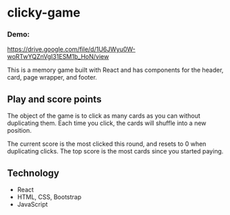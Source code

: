 # clicky-game

### Demo:
https://drive.google.com/file/d/1U6JWyu0W-woRTwYQZnVgI31ESM1b_HoN/view

This is a memory game built with React and has components for the header, card, page wrapper, and footer. 

## Play and score points

The object of the game is to click as many cards as you can without duplicating them. Each time you click, the cards will shuffle into a new position.

The current score is the most clicked this round, and resets to 0 when duplicating clicks. The top score is the most cards since you started paying.

## Technology

- React
- HTML, CSS, Bootstrap
- JavaScript